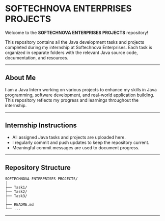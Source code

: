 # SOFTECHNOVA ENTERPRISES PROJECTS

Welcome to the **SOFTECHNOVA ENTERPRISES PROJECTS** repository! 

This repository contains all the Java development tasks and projects completed during my internship at Softechnova Enterprises. Each task is organized in separate folders with the relevant Java source code, documentation, and resources.

---

## About Me

I am a Java Intern working on various projects to enhance my skills in Java programming, software development, and real-world application building. This repository reflects my progress and learnings throughout the internship.

---

## Internship Instructions

- All assigned Java tasks and projects are uploaded here.
- I regularly commit and push updates to keep the repository current.
- Meaningful commit messages are used to document progress.

---

## Repository Structure

```
SOFTECHNOVA-ENTERPRISES-PROJECTS/
│
├── Task1/
├── Task2/
├── Task3/
│
├── README.md
└── ...
```

---


